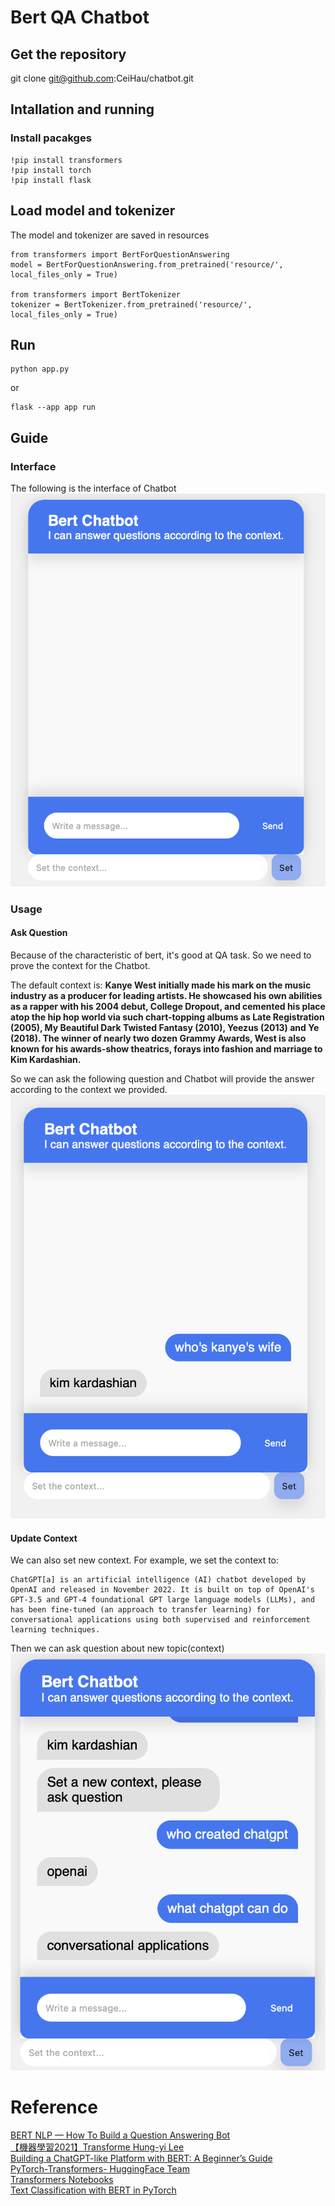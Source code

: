 # Bert QA Chatbot
## Get the repository
git clone git@github.com:CeiHau/chatbot.git

## Intallation and running
### Install pacakges
```
!pip install transformers
!pip install torch
!pip install flask
````
## Load model and tokenizer
The model and tokenizer are saved in resources
```angular2html
from transformers import BertForQuestionAnswering
model = BertForQuestionAnswering.from_pretrained('resource/', local_files_only = True)

from transformers import BertTokenizer
tokenizer = BertTokenizer.from_pretrained('resource/', local_files_only = True)
```
## Run
```angular2html
python app.py 
```
or
```angular2html
flask --app app run
```
## Guide
### Interface
The following is the interface of Chatbot
![](pic/ui.png)

### Usage
#### Ask Question
Because of the characteristic of bert, it's good at QA task. So we need to prove the context for the Chatbot.

The default context is:
**Kanye West initially made his mark on the music industry as a producer for leading artists. He showcased his own abilities as a rapper with his 2004 debut, College Dropout, and cemented his place atop the hip hop world via such chart-topping albums as Late Registration (2005), My Beautiful Dark Twisted Fantasy (2010), Yeezus (2013) and Ye (2018). The winner of nearly two dozen Grammy Awards, West is also known for his awards-show theatrics, forays into fashion and marriage to Kim Kardashian.**

So we can ask the following question and Chatbot will provide the answer according to the context we provided.
![](pic/q1.png)

#### Update Context
We can also set new context. For example, we set the context to:
```angular2html
ChatGPT[a] is an artificial intelligence (AI) chatbot developed by OpenAI and released in November 2022. It is built on top of OpenAI's GPT-3.5 and GPT-4 foundational GPT large language models (LLMs), and has been fine-tuned (an approach to transfer learning) for conversational applications using both supervised and reinforcement learning techniques.
```

Then we can ask question about new topic(context)
![](pic/q2.png)



# Reference
[BERT NLP — How To Build a Question Answering Bot](https://towardsdatascience.com/bert-nlp-how-to-build-a-question-answering-bot-98b1d1594d7b) <br/>
[【機器學習2021】Transforme Hung-yi Lee ](https://www.youtube.com/watch?v=n9TlOhRjYoc) <br/>
[Building a ChatGPT-like Platform with BERT: A Beginner’s Guide](https://promactinfo.com/blogs/building-a-chatgpt-like-platform-with-bert-a-beginners-guide/) <br/>
[PyTorch-Transformers- HuggingFace Team](https://colab.research.google.com/github/pytorch/pytorch.github.io/blob/master/assets/hub/huggingface_pytorch-transformers.ipynb) <br/>
[Transformers Notebooks](https://huggingface.co/transformers/v3.2.0/notebooks.html#community-notebooks) <br/>
[Text Classification with BERT in PyTorch](https://towardsdatascience.com/text-classification-with-bert-in-pytorch-887965e5820f#:~:text=BERT%20model%20expects%20a%20sequence,which%20stands%20for%20classification%20token.)
